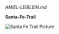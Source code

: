 _AMIEL-LEIBLEIN.md_

**Santa-Fe-Trail**

![Santa Fe Trail Picture](https://www.kshs.org/portraits/graphics/sante_fe_trail.jpg)
